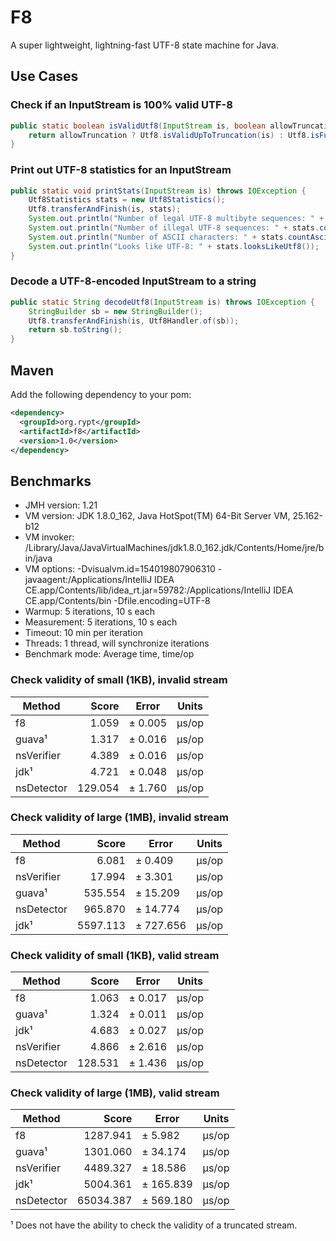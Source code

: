 # F8
A super lightweight, lightning-fast UTF-8 state machine for Java.

## Use Cases

### Check if an InputStream is 100% valid UTF-8

```java
public static boolean isValidUtf8(InputStream is, boolean allowTruncation) throws IOException {
    return allowTruncation ? Utf8.isValidUpToTruncation(is) : Utf8.isFullyValid(is);
}
```

### Print out UTF-8 statistics for an InputStream

```java
public static void printStats(InputStream is) throws IOException {
    Utf8Statistics stats = new Utf8Statistics();
    Utf8.transferAndFinish(is, stats);
    System.out.println("Number of legal UTF-8 multibyte sequences: " + stats.countValid());
    System.out.println("Number of illegal UTF-8 sequences: " + stats.countInvalid());
    System.out.println("Number of ASCII characters: " + stats.countAscii());
    System.out.println("Looks like UTF-8: " + stats.looksLikeUtf8());
}
```

### Decode a UTF-8-encoded InputStream to a string

```java
public static String decodeUtf8(InputStream is) throws IOException {
    StringBuilder sb = new StringBuilder();
    Utf8.transferAndFinish(is, Utf8Handler.of(sb));
    return sb.toString();
}
```


## Maven

Add the following dependency to your pom:

```xml
<dependency>
  <groupId>org.rypt</groupId>
  <artifactId>f8</artifactId>
  <version>1.0</version>
</dependency>
```

## Benchmarks

* JMH version: 1.21
* VM version: JDK 1.8.0_162, Java HotSpot(TM) 64-Bit Server VM, 25.162-b12
* VM invoker: /Library/Java/JavaVirtualMachines/jdk1.8.0_162.jdk/Contents/Home/jre/bin/java
* VM options: -Dvisualvm.id=154019807906310 -javaagent:/Applications/IntelliJ IDEA CE.app/Contents/lib/idea_rt.jar=59782:/Applications/IntelliJ IDEA CE.app/Contents/bin -Dfile.encoding=UTF-8
* Warmup: 5 iterations, 10 s each
* Measurement: 5 iterations, 10 s each
* Timeout: 10 min per iteration
* Threads: 1 thread, will synchronize iterations
* Benchmark mode: Average time, time/op

### Check validity of small (1KB), invalid stream
|Method|Score|Error|Units|
|---|---:|---|---|
|f8|1.059|±   0.005|μs/op|
|guava¹|1.317|±   0.016|μs/op|
|nsVerifier|4.389|±   0.016|μs/op|
|jdk¹|4.721|±   0.048|μs/op|
|nsDetector|129.054|±   1.760|μs/op|

### Check validity of large (1MB), invalid stream
|Method|Score|Error|Units|
|---|---:|---|---|
|f8|6.081|±   0.409|μs/op|
|nsVerifier|17.994|±   3.301|μs/op|
|guava¹|535.554|±  15.209|μs/op|
|nsDetector|965.870|±  14.774|μs/op|
|jdk¹|5597.113|± 727.656|μs/op|

### Check validity of small (1KB), valid stream
|Method|Score|Error|Units|
|---|---:|---|---|
|f8|1.063|±   0.017|μs/op|
|guava¹|1.324|±   0.011|μs/op|
|jdk¹|4.683|±   0.027|μs/op|
|nsVerifier|4.866|±   2.616|μs/op|
|nsDetector|128.531|±   1.436|μs/op|

### Check validity of large (1MB), valid stream
|Method|Score|Error|Units|
|---|---:|---|---|
|f8|1287.941|±   5.982|μs/op|
|guava¹|1301.060|±  34.174|μs/op|
|nsVerifier|4489.327|±  18.586|μs/op|
|jdk¹|5004.361|± 165.839|μs/op|
|nsDetector|65034.387|± 569.180|μs/op|

¹ Does not have the ability to check the validity of a truncated stream.

